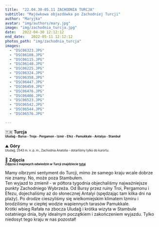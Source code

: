 ```yaml
---
title:  "22.04.30-05.11 ZACHODNIA TURCJA"
subtitle: "Majówkowa objazdówka po Zachodniej Turcji"
author: "Maryjka"
avatar: "img/authors/mary.jpg"
image: "img/zachodnia_turcja.jpg"
date:   2022-04-30 12:12:12
end_date:   2022-05-11 12:12:12
photos_path: "img/zachodnia_turcja"
images:
  - "DSC06323.JPG"
  - "DSC06108.JPG"
  - "DSC06115.JPG"
  - "DSC06140.JPG"
  - "DSC06225.JPG"
  - "DSC06324.JPG"
  - "DSC06358.JPG"
  - "DSC06447.JPG"
  - "DSC06459.JPG"
  - "DSC06476.JPG"
  - "DSC06486.JPG"
  - "DSC06523.JPG"
  - "DSC06542.JPG"
  - "DSC06544.JPG"
  - "DSC06576.JPG"

---
```

🇹🇷 **Turcja**<br/>
**<sub><sup>Uludağ - Bursa - Troja - Pergamon - Izmir - Efez - Pamukkale - Antalya - Stambuł</sup></sub>**<br/>
<br/>
⛰️ **Góry**<br/>
<sub><sup>Uludağ, 2543 m. n. p. m., Zachodnia Anatolia - dotarliśmy tylko do kurortu.</sup></sub><br/>
<br/>
📸 **Zdjęcia**<br/>
<sub><sup>**Zdjęcia z majowych odwiedzin w Turcji znajdziecie <a href="https://photos.app.goo.gl/iWJw8bdnZzqwsGyd9">tutaj</a>**</sup></sub>

Mamy olbrzymi sentyment do Turcji, mimo że samego kraju wcale dobrze nie znamy. No, może poza Stambułem.<br/> 
Ten wyjazd to zmienił - w półtora tygodnia objechaliśmy najważniejsze punkty Zachodniego Wybrzeża. Od Bursy przez ruiny Troi, Pergamonu i Efezu, dojechaliśmy aż do słonecznej Antalyi (spędzając tam kilka dni na plaży). Po drodze cieszyliśmy się wielkomiejskim klimatem Izmiru i brodziliśmy w ciepłej wodzie wapiennych tarasów Pamukkale.<br/>
Krótki wbieg Rafała na zbocza Uludağ i krótka wizyta w Stambule ostatniego dnia, były idealnym początkiem i zakończeniem wyjazdu. Tylko niedosyt tego kraju w nas pozostał!
